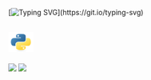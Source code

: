 [![Typing SVG](https://readme-typing-svg.demolab.com?font=Fira+Code&pause=1000&color=56E3F7&center=true&vCenter=true&random=false&width=435&lines=Hello%2C+My+Name+is+Andrey+Ferreira.++;I'm+from+S%C3%A3o+Paulo-SP%2C+Brazil.;Welcome+to+my+page!)](https://git.io/typing-svg)

<div style="display: inline_block"><br>
<img align="center" alt="Rafa-Python" height="40" width="50" src="https://raw.githubusercontent.com/devicons/devicon/master/icons/python/python-original.svg">
</div>

###

<div> 
 <a href = "mailto:aalison.ferreira@gmail.com"><img src="https://img.shields.io/badge/-Gmail-%23333?style=for-the-badge&logo=gmail&logoColor=white" target="_blank"></a>
 <a href="https://www.linkedin.com/in/andreyferreira" target="_blank"><img src="https://img.shields.io/badge/-LinkedIn-%230077B5?style=for-the-badge&logo=linkedin&logoColor=white" target="_blank"></a> 
 </div>

 
